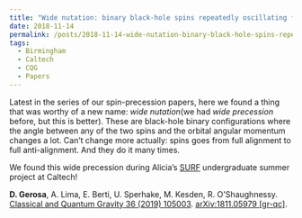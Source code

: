 ```yaml
---
title: "Wide nutation: binary black-hole spins repeatedly oscillating from full alignment to full anti-alignment"
date: 2018-11-14
permalink: /posts/2018-11-14-wide-nutation-binary-black-hole-spins-repeatedly-oscillating-from-full-alignment-to-full-anti-alignment
tags:
  - Birmingham
  - Caltech
  - CQG
  - Papers
---
```


Latest in the series of our spin-precession papers, here we found a thing that was worthy of a new name: _wide nutation_(we had _wide precession_ before, but this is better). These are black-hole binary configurations where the angle between any of the two spins and the orbital angular momentum changes a lot. Can’t change more actually: spins goes from full alignment to full anti-alignment. And they do it many times.

We found this wide precession during Alicia’s [SURF](<https://labcit.ligo.caltech.edu/LIGO_web/students/SURF/>) undergraduate summer project at Caltech!

**D. Gerosa**, A. Lima, E. Berti, U. Sperhake, M. Kesden, R. O'Shaughnessy.\
[Classical and Quantum Gravity 36 (2019) 105003](https://iopscience.iop.org/article/10.1088/1361-6382/ab14ae/meta). [arXiv:1811.05979 [gr-qc]](https://arxiv.org/abs/1811.05979).
